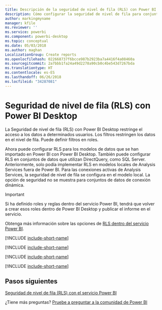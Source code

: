 ```yaml
---
title: Descripción de la seguridad de nivel de fila (RLS) con Power BI Desktop
description: Cómo configurar la seguridad de nivel de fila para conjuntos de datos importados, y DirectQuery, en Power BI Desktop.
author: markingmyname
manager: kfile
ms.reviewer: ''
ms.service: powerbi
ms.component: powerbi-desktop
ms.topic: conceptual
ms.date: 05/03/2018
ms.author: maghan
LocalizationGroup: Create reports
ms.openlocfilehash: 022668737f6bcce987b2923ba7a4416f4a08460a
ms.sourcegitcommit: 2a7bbb1fa24a49d2278a90cb0c4be543d7267bda
ms.translationtype: HT
ms.contentlocale: es-ES
ms.lasthandoff: 06/26/2018
ms.locfileid: "34287081"
---
```

# <a name="row-level-security-rls-with-power-bi-desktop"></a>Seguridad de nivel de fila (RLS) con Power BI Desktop
La Seguridad de nivel de fila (RLS) con Power BI Desktop restringe el acceso a los datos a determinados usuarios. Los filtros restringen los datos en el nivel de fila. Puede definir filtros en roles.

Ahora puede configurar RLS para los modelos de datos que se han importado en Power BI con Power BI Desktop. También puede configurar RLS en conjuntos de datos que utilizan DirectQuery, como SQL Server. Anteriormente, solo podía implementar RLS en modelos locales de Analysis Services fuera de Power BI. Para las conexiones activas de Analysis Services, la seguridad de nivel de fila se configura en el modelo local. La opción de seguridad no se muestra para conjuntos de datos de conexión dinámica.

> [!IMPORTANT]
> Si ha definido roles y reglas dentro del servicio Power BI, tendrá que volver a crear esos roles dentro de Power BI Desktop y publicar el informe en el servicio.
> 
> 

Obtenga más información sobre las opciones de [RLS dentro del servicio Power BI](service-admin-rls.md).

[!INCLUDE [include-short-name](./includes/rls-desktop-define-roles.md)]

[!INCLUDE [include-short-name](./includes/rls-desktop-view-as-roles.md)]

[!INCLUDE [include-short-name](./includes/rls-limitations.md)]

[!INCLUDE [include-short-name](./includes/rls-faq.md)]

## <a name="next-steps"></a>Pasos siguientes
[Seguridad de nivel de fila (RLS) con el servicio Power BI](service-admin-rls.md)  

¿Tiene más preguntas? [Pruebe a preguntar a la comunidad de Power BI](http://community.powerbi.com/)

